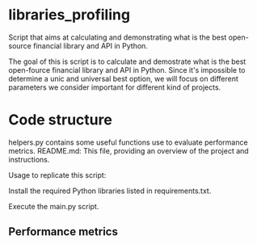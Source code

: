 # libraries_profiling
Script that aims at calculating and demonstrating what is the best open-source financial library and API in Python.


The goal of this is script is to calculate and demostrate what is the best open-fource financial library and API in Python.
Since it's impossible to determine a unic and universal best option, we will focus on different parameters we consider important for different kind of projects.

# Code structure
helpers.py contains some useful functions use to evaluate performance metrics.
README.md: This file, providing an overview of the project and instructions.

Usage to replicate this script:

Install the required Python libraries listed in requirements.txt.

Execute the main.py script.

## Performance metrics
